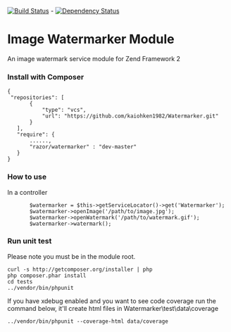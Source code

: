 [![Build Status](https://travis-ci.org/kaiohken1982/Thumbnailer.png)](https://travis-ci.org/kaiohken1982/Thumbnailer) - [![Dependency Status](https://www.versioneye.com/user/projects/52b17633ec1375723700004e/badge.png)](https://www.versioneye.com/user/projects/52b17633ec1375723700004e)

Image Watermarker Module
========================

An image watermark service module for Zend Framework 2


### Install with Composer
 ```
{
  "repositories": [
        {
            "type": "vcs",
            "url": "https://github.com/kaiohken1982/Watermarker.git"
        }
    ],
    "require": {
        ......,
        "razor/watermarker" : "dev-master"
    }
}
 ```

### How to use

In a controller

 ```
		$watermarker = $this->getServiceLocator()->get('Watermarker');
		$watermarker->openImage('/path/to/image.jpg');
		$watermarker->openWatermark('/path/to/watermark.gif');
		$watermarker->watermark();
 ```

### Run unit test
 
Please note you must be in the module root.

```
curl -s http://getcomposer.org/installer | php
php composer.phar install
cd tests
../vendor/bin/phpunit 
```

If you have xdebug enabled and you want to see code coverage 
run the command below, it'll create html files in 
Watermarker\test\data\coverage

```
../vendor/bin/phpunit --coverage-html data/coverage
```